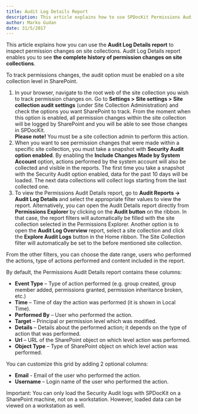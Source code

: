 ```yaml
---
title: Audit Log Details Report
description: This article explains how to use SPDocKit Permissions Audit Log Details report to track who made certain permissions changes, when and on which securable object that specific action has been performed.
author: Marko Gudan
date: 31/5/2017
---
```


This article explains how you can use the  __Audit Log Details report__ to inspect permission changes on site collections. Audit Log Details report enables you to see __the complete history of permission changes on site collections__. 

To track permissions changes, the audit option must be enabled on a site collection level in SharePoint.

1. In your browser, navigate to the root web of the site collection you wish to track permission changes on. Go to __Settings > Site settings > Site collection audit settings__ (under Site Collection Administration) and check the options you want SharePoint to track. From the moment when this option is enabled, all permission changes within the site collection will be logged by SharePoint and you will be able to see those changes in SPDocKit.  
__Please note!__ You must be a site collection admin to perform this action.
1. When you want to see permission changes that were made within a specific site collection, you must take a snapshot with __Security Audit option enabled__. By enabling the __Include Changes Made by System Account__ option, actions performed by the system account will also be collected and visible in the reports. The first time you take a snapshot with the Security Audit option enabled, data for the past 10 days will be loaded. The next data collections will collect logs starting from the last collected one.
1. To view the Permissions Audit Details report, go to __Audit Reports -> Audit Log Details__ and select the appropriate filter values to view the report. Alternatively, you can open the  Audit Details report directly from __Permissions Explorer__ by clicking on the __Audit button__ on the ribbon. In that case, the report filters will automatically be filled with the site collection selected in the Permissions Explorer. 
Another option is to open the  __Audit Log Overview__ report, select a site collection and click the __Explore Audit Logs__ button in the Home ribbon. The Site Collection filter will automatically be set to the before mentioned site collection.

From the other filters, you can choose the date range, users who performed the actions, type of actions performed and content included in the report.

By default, the Permissions Audit Details report contains these columns:  

* __Event Type__ – Type of action performed (e.g. group created, group member added, permissions granted, permission inheritance broken, etc.)  
* __Time__ – Time of day the action was performed (it is shown in Local Time).  
* __Performed By__ – User who performed the action.  
* __Target__ – Principal or permission level which was modified.  
* __Details__ – Details about the performed action; it depends on the type of action that was performed.  
* __Url__ – URL of the SharePoint object on which level action was performed.  
* __Object Type__ – Type of SharePoint object on which level action was performed.  

You can customize this grid by adding 2 optional columns:  
* __Email__ - Email of the user who performed the action.  
* __Username__ – Login name of the user who performed the action.  

Important: You can only load the Security Audit logs with SPDocKit on a SharePoint machine, not on a workstation. However, loaded data can be viewed on a workstation as well. 
